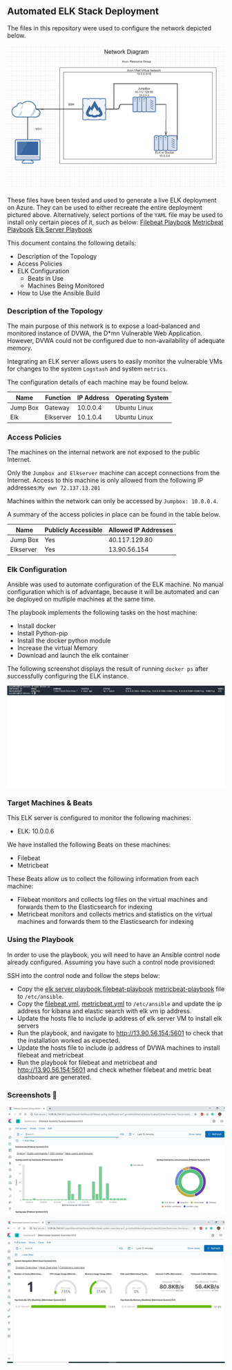 ## Automated ELK Stack Deployment

The files in this repository were used to configure the network depicted below.

![Network Diagram](https://github.com/anirmal08/Automated-ELK-Stack-Deployment/blob/master/Azure-ELK-Server-Project/diagrams/Network%20diagram.png)

These files have been tested and used to generate a live ELK deployment on Azure. They can be used to either recreate the entire deployment pictured above. Alternatively, select portions of the `YAML` file may be used to install only certain pieces of it, such as below:
[Filebeat Playbook](/ansibleplaybooks/filebeat-playbook.yml)
[Metricbeat Playbook](/ansibleplaybooks/metricbeatbeat-playbook.yml)
[Elk Server Playbook](/ansibleplaybooks/elk-server-playbook.yml)

This document contains the following details:
- Description of the Topology
- Access Policies
- ELK Configuration
  - Beats in Use
  - Machines Being Monitored
- How to Use the Ansible Build


### Description of the Topology

The main purpose of this network is to expose a load-balanced and monitored instance of DVWA, the D*mn Vulnerable Web Application.
However, DVWA could not be configured due to non-availability of adequate memory.

Integrating an ELK server allows users to easily monitor the vulnerable VMs for changes to the system `Logstash`  and system `metrics`.

The configuration details of each machine may be found below.


| Name     | Function | IP Address | Operating System |
|----------|----------|------------|------------------|
| Jump Box | Gateway   | 10.0.0.4  | Ubuntu Linux     |
| Elk      | Elkserver | 10.1.0.4  | Ubuntu Linux     |

### Access Policies

The machines on the internal network are not exposed to the public Internet.

Only the `Jumpbox and Elkserver` machine can accept connections from the Internet. Access to this machine is only allowed from the following IP addresses:`My own 72.137.13.201`

Machines within the network can only be accessed by `Jumpbox: 10.0.0.4`.

A summary of the access policies in place can be found in the table below.

| Name      | Publicly Accessible | Allowed IP Addresses     |
|-----------|---------------------|--------------------------|
| Jump Box  | Yes                | 40.117.129.80             |
| Elkserver | Yes                | 13.90.56.154              |

### Elk Configuration

Ansible was used to automate configuration of the ELK machine. No manual configuration which is of advantage, because it will be automated and can be deployed on mutliple machines at the same time.

The playbook implements the following tasks on the host machine:
- Install docker
- Install Python-pip
- Install the docker python module
- Increase the virtual Memory
- Download and launch the elk container

The following screenshot displays the result of running `docker ps` after successfully configuring the ELK instance.

![TODO: Update the path with the name of your screenshot of docker ps output](https://github.com/anirmal08/Automated-ELK-Stack-Deployment/blob/master/Azure-ELK-Server-Project/images/screenshot%20docker%20ps.png)

### Target Machines & Beats
This ELK server is configured to monitor the following machines:
- ELK: 10.0.0.6

We have installed the following Beats on these machines:
- Filebeat
- Metricbeat

These Beats allow us to collect the following information from each machine:
- Filebeat monitors and collects log files on the virtual machines and forwards them to the Elasticsearch for indexing
- Metricbeat monitors and collects metrics and statistics on the virtual machines and forwards them to the Elasticsearch for indexing


### Using the Playbook
In order to use the playbook, you will need to have an Ansible control node already configured. Assuming you have such a control node provisioned:

SSH into the control node and follow the steps below:
- Copy the [elk server playbook](/ansibleplaybooks/elk-server-playbook.yml),[filebeat-playbook](/ansibleplaybooks/filebeat-playbook.yml) [metricbeat-playbook](/ansibleplaybooks/metricbeat-playbook.yml)  file to `/etc/ansible`.
- Copy the [filebeat.yml](/ansibleplaybooks/filebeat.yml), [metricbeat.yml](/ansibleplaybooks/metricbeat.yml) to `/etc/ansible` and update the ip address for kibana and elastic search with elk vm ip address.
- Update the hosts file to include ip address of elk server VM to install elk servers
- Run the playbook, and navigate to http://13.90.56.154:5601 to check that the installation worked as expected.
- Update the hosts file to include ip address of DVWA machines to install filebeat and metricbeat
- Run the playbook for filebeat and metricbeat and http://13.90.56.154:5601 and check whether filebeat and metric beat dashboard are generated.

### Screenshots :tada:

![Filebeat Kibana](https://github.com/anirmal08/Automated-ELK-Stack-Deployment/blob/master/Azure-ELK-Server-Project/images/Filebeat.png)

![Metricbeat Kibana](https://github.com/anirmal08/Automated-ELK-Stack-Deployment/blob/master/Azure-ELK-Server-Project/images/Metricbeat.png)


